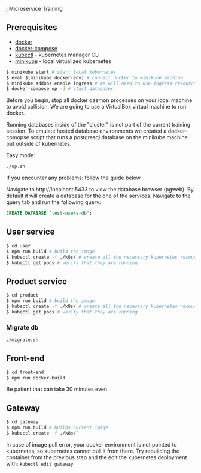 j Microservice Training

## Prerequisites

- [docker](https://www.docker.com/)
- [docker-compose](https://docs.docker.com/compose/)
- [kubectl](https://kubernetes.io/docs/tasks/tools/install-kubectl/) - kubernetes manager CLI
- [minikube](https://github.com/kubernetes/minikube) - local virtualized kubernetes
```bash
$ minikube start # start local kubernetes
$ eval $(minikube docker-env) # connect docker to minikube machine
$ minikube addons enable ingress # we will need to use ingress resources
$ docker-compose up -d # start databases
```

Before you begin, stop all docker daemon processes on your local machine to avoid collision. We are going to use a VirtualBox virtual
machine to run docker.

Running databases inside of the "cluster" is not part of the current training session. To emulate hosted database
environments we created a docker-comopse script that runs a postgresql database on the minikube machine but outside of
kubernetes.

Easy mode:

```sh
./up.sh
```

If you encounter any problems: follow the guide below.

Navigate to http://localhost:5433 to view the database browser (pgweb). By default it will create a database for the
one of the services. Navigate to the query tab and run the following query:
```sql
CREATE DATABASE "test-users-db";
```

## User service

```bash
$ cd user
$ npm run build # build the image
$ kubectl create -f ./k8s/ # create all the necessary kubernetes resources
$ kubectl get pods # verify that they are running
```

## Product service

```bash
$ cd product
$ npm run build # build the image
$ kubectl create -f ./k8s/ # create all the necessary kubernetes resources
$ kubectl get pods # verify that they are running
```

### Migrate db

```bash
./migrate.sh
```

## Front-end

```sh
$ cd front-end
$ npm run docker-build
```

Be patient that can take 30 minutes even.

## Gateway

```bash
$ cd gateway
$ npm run build # builds current image
$ kubectl create -f ./k8s/`
```

In case of image pull error, your docker environment is not pointed to kubernetes, so kubernetes cannot pull it from
there. Try rebuilding the container from the previous step and the edit the kubernetes deployment with:
`kubectl edit gateway`
